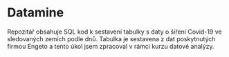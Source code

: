 # Datamine
Repozitář obsahuje SQL kod k sestavení tabulky s daty o šíření Covid-19 ve sledovaných zemích podle dnů. 
Tabulka je sestavena z dat poskytnutých firmou Engeto a tento úkol jsem zpracoval v rámci kurzu datové analýzy.
